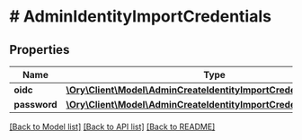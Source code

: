 # # AdminIdentityImportCredentials

## Properties

Name | Type | Description | Notes
------------ | ------------- | ------------- | -------------
**oidc** | [**\Ory\Client\Model\AdminCreateIdentityImportCredentialsOidc**](AdminCreateIdentityImportCredentialsOidc.md) |  | [optional]
**password** | [**\Ory\Client\Model\AdminCreateIdentityImportCredentialsPassword**](AdminCreateIdentityImportCredentialsPassword.md) |  | [optional]

[[Back to Model list]](../../README.md#models) [[Back to API list]](../../README.md#endpoints) [[Back to README]](../../README.md)
